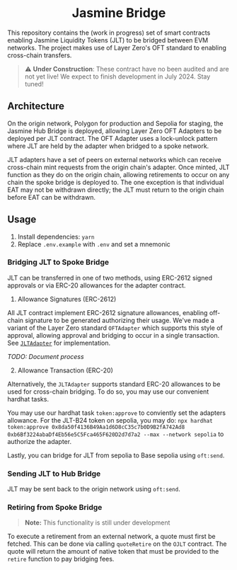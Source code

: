 <h1 align="center">Jasmine Bridge</h1>

This repository contains the (work in progress) set of smart contracts enabling Jasmine Liquidity Tokens (JLT) to be bridged between EVM networks. The project makes use of Layer Zero's OFT standard to enabling cross-chain transfers.

> :warning: **Under Construction**: These contract have no been audited and are not yet live! We expect to finish development in July 2024. Stay tuned!

## Architecture

On the origin network, Polygon for production and Sepolia for staging, the Jasmine Hub Bridge is deployed, allowing Layer Zero OFT Adapters to be deployed per JLT contract. The OFT Adapter uses a lock-unlock pattern where JLT are held by the adapter when bridged to a spoke network.

JLT adapters have a set of peers on external networks which can receive cross-chain mint requests from the origin chain's adapter. Once minted, JLT function as they do on the origin chain, allowing retirements to occur on any chain the spoke bridge is deployed to. The one exception is that individual EAT may not be withdrawn directly; the JLT must return to the origin chain before EAT can be withdrawn.

## Usage

1. Install dependencies: `yarn`
2. Replace `.env.example` with `.env` and set a mnemonic

### Bridging JLT to Spoke Bridge

JLT can be transferred in one of two methods, using ERC-2612 signed approvals or via ERC-20 allowances for the adapter contract.

1. Allowance Signatures (ERC-2612)

All JLT contract implement ERC-2612 signature allowances, enabling off-chain signature to be generated authorizing their usage. We've made a variant of the Layer Zero standard `OFTAdapter` which supports this style of approval, allowing approval and bridging to occur in a single transaction. See [`JLTAdapter`](./contracts/extensions/JLTAdapter.sol) for implementation.

_TODO: Document process_

2. Allowance Transaction (ERC-20)

Alternatively, the `JLTAdapter` supports standard ERC-20 allowances to be used for cross-chain bridging. To do so, you may use our convenient hardhat tasks.

You may use our hardhat task `token:approve` to conviently set the adapters allowance. For the JLT-B24 token on sepolia, you may do: `npx hardhat token:approve 0x8da50f4136B49Aa1d6D8cC35c7b0D9B2fA742Ad8 0xb6Bf3224abaDf4Eb56e5C5Fca465F620D2d7d7a2 --max --network sepolia` to authorize the adapter.

Lastly, you can bridge for JLT from sepolia to Base sepolia using `oft:send`.

### Sending JLT to Hub Bridge

JLT may be sent back to the origin network using `oft:send`.

### Retiring from Spoke Bridge

> **Note:** This functionality is still under development

To execute a retirement from an external network, a quote must first be fetched. This can be done via calling `quoteRetire` on the `OJLT` contract. The quote will return the amount of native token that must be provided to the `retire` function to pay bridging fees.

